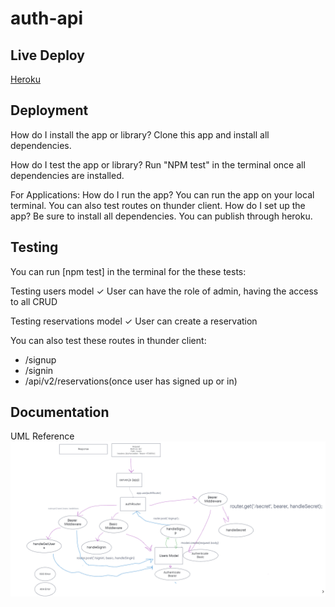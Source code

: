 # auth-api

## Live Deploy

[Heroku](https://yamada-auth-api.herokuapp.com/)

## Deployment

How do I install the app or library?
Clone this app and install all dependencies.

How do I test the app or library?
Run "NPM test" in the terminal once all dependencies are installed.

For Applications:
How do I run the app?
You can run the app on your local terminal.
You can also test routes on thunder client.
How do I set up the app?
Be sure to install all dependencies. You can publish through heroku.

## Testing

You can run [npm test] in the terminal for the these tests:

Testing users model
✓ User can have the role of admin, having the access to all CRUD

Testing reservations model
✓ User can create a reservation

You can also test these routes in thunder client:

- /signup
- /signin
- /api/v2/reservations(once user has signed up or in)

## Documentation

UML Reference
![Lab08](./images/Lab08-UML.png)
